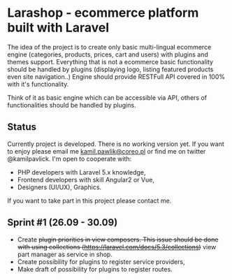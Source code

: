 # Larashop - ecommerce platform built with Laravel
The idea of the project is to create only basic multi-lingual ecommerce engine (categories, products, prices, cart and users) with plugins and themes support.
Everything that is not a ecommerce basic functionality should be handled by plugins (displaying logo, listing featured products even site navigation..)
Engine should provide RESTFull API covered in 100% with it's functionality.

Think of it as basic engine which can be accessible via API, others of functionalities should be handled by plugins.

## Status
Currently project is developed. There is no working version yet. 
If you want to enjoy please email me kamil.pawlik@coreo.pl or find me on twitter @kamilpavlick.
I'm open to cooperate with:

* PHP developers with Laravel 5.x knowledge,
* Frontend developers with skill Angular2 or Vue,
* Designers (UI/UX), Graphics.
 
If you want to take part in this project please contact me.
 
## Sprint #1 (26.09 - 30.09)
* Create ~~plugin priorities in view composers. This issue should be done with using collections (https://laravel.com/docs/5.3/collections)~~ view part manager as service in shop.
* Create possibility for plugins  to register service providers,
* Make draft of possibility for plugins  to register routes.

